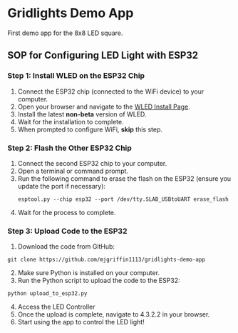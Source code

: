 # Gridlights Demo App

First demo app for the 8x8 LED square.

## SOP for Configuring LED Light with ESP32

### Step 1: Install WLED on the ESP32 Chip
1. Connect the ESP32 chip (connected to the WiFi device) to your computer.
2. Open your browser and navigate to the [WLED Install Page](https://install.wled.me/).
3. Install the latest **non-beta** version of WLED.
4. Wait for the installation to complete.
5. When prompted to configure WiFi, **skip** this step.

### Step 2: Flash the Other ESP32 Chip
1. Connect the second ESP32 chip to your computer.
2. Open a terminal or command prompt.
3. Run the following command to erase the flash on the ESP32 (ensure you update the port if necessary):
   ```
   esptool.py --chip esp32 --port /dev/tty.SLAB_USBtoUART erase_flash
    ```
4. Wait for the process to complete.
### Step 3: Upload Code to the ESP32
1. Download the code from GitHub:
```
git clone https://github.com/mjgriffin1113/gridlights-demo-app
```
2. Make sure Python is installed on your computer.
3. Run the Python script to upload the code to the ESP32:
```
python upload_to_esp32.py
```
4. Access the LED Controller
1. Once the upload is complete, navigate to 4.3.2.2 in your browser.
2. Start using the app to control the LED light!